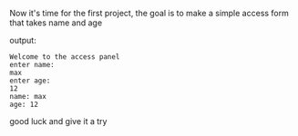 Now it's time for the first project, the goal is to make a simple access form that takes name and age

output:
```
Welcome to the access panel
enter name: 
max
enter age:
12
name: max
age: 12
```

good luck and give it a try